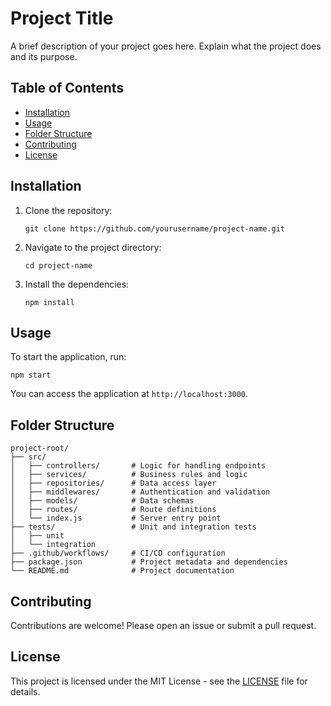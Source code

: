 # Project Title

A brief description of your project goes here. Explain what the project does and its purpose.

## Table of Contents

- [Installation](#installation)
- [Usage](#usage)
- [Folder Structure](#folder-structure)
- [Contributing](#contributing)
- [License](#license)

## Installation

1. Clone the repository:
   ```
   git clone https://github.com/yourusername/project-name.git
   ```
2. Navigate to the project directory:
   ```
   cd project-name
   ```
3. Install the dependencies:
   ```
   npm install
   ```

## Usage

To start the application, run:
```
npm start
```
You can access the application at `http://localhost:3000`.

## Folder Structure

```
project-root/
├── src/
│   ├── controllers/       # Logic for handling endpoints
│   ├── services/          # Business rules and logic
│   ├── repositories/      # Data access layer
│   ├── middlewares/       # Authentication and validation
│   ├── models/            # Data schemas
│   ├── routes/            # Route definitions
│   └── index.js           # Server entry point
├── tests/                 # Unit and integration tests
│   ├── unit
│   └── integration
├── .github/workflows/     # CI/CD configuration
├── package.json           # Project metadata and dependencies
└── README.md              # Project documentation
```

## Contributing

Contributions are welcome! Please open an issue or submit a pull request.

## License

This project is licensed under the MIT License - see the [LICENSE](LICENSE) file for details.